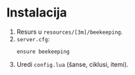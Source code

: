 # Instalacija

1. Resurs u `resources/[3m]/beekeeping`.
2. `server.cfg`:
   ```
   ensure beekeeping
   ```
3. Uredi `config.lua` (šanse, ciklusi, itemi).
